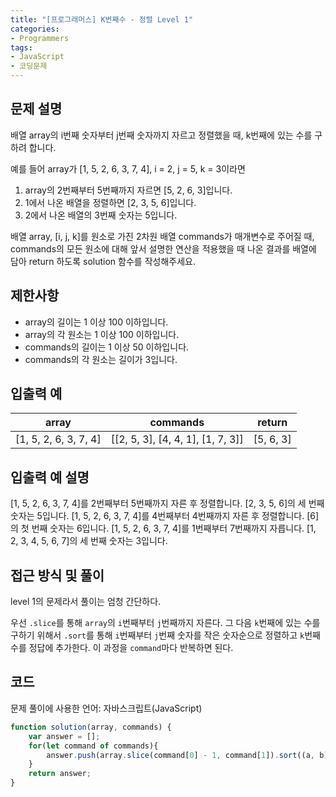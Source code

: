 ```yaml
---
title: "[프로그래머스] K번째수 - 정렬 Level 1"
categories:
- Programmers
tags:
- JavaScript
- 코딩문제
---
```


## 문제 설명

배열 array의 i번째 숫자부터 j번째 숫자까지 자르고 정렬했을 때, k번째에 있는 수를 구하려 합니다.

예를 들어 array가 [1, 5, 2, 6, 3, 7, 4], i = 2, j = 5, k = 3이라면

1. array의 2번째부터 5번째까지 자르면 [5, 2, 6, 3]입니다.
2. 1에서 나온 배열을 정렬하면 [2, 3, 5, 6]입니다.
3. 2에서 나온 배열의 3번째 숫자는 5입니다.

배열 array, [i, j, k]를 원소로 가진 2차원 배열 commands가 매개변수로 주어질 때, commands의 모든 원소에 대해 앞서 설명한 연산을 적용했을 때 나온 결과를 배열에 담아 return 하도록 solution 함수를 작성해주세요.

## 제한사항

* array의 길이는 1 이상 100 이하입니다.
* array의 각 원소는 1 이상 100 이하입니다.
* commands의 길이는 1 이상 50 이하입니다.
* commands의 각 원소는 길이가 3입니다.

## 입출력 예

| array                 	| commands                          	| return    	|
|-----------------------	|-----------------------------------	|-----------	|
| [1, 5, 2, 6, 3, 7, 4] 	| [[2, 5, 3], [4, 4, 1], [1, 7, 3]] 	| [5, 6, 3] 	|

## 입출력 예 설명

[1, 5, 2, 6, 3, 7, 4]를 2번째부터 5번째까지 자른 후 정렬합니다. [2, 3, 5, 6]의 세 번째 숫자는 5입니다.
[1, 5, 2, 6, 3, 7, 4]를 4번째부터 4번째까지 자른 후 정렬합니다. [6]의 첫 번째 숫자는 6입니다.
[1, 5, 2, 6, 3, 7, 4]를 1번째부터 7번째까지 자릅니다. [1, 2, 3, 4, 5, 6, 7]의 세 번째 숫자는 3입니다.

## 접근 방식 및 풀이

level 1의 문제라서 풀이는 엄청 간단하다.

우선 `.slice`를 통해 `array`의 `i`번째부터 `j`번째까지 자른다. 그 다음 `k`번째에 있는 수를 구하기 위해서 `.sort`를 통해 `i`번째부터 `j`번째 숫자를 작은 숫자순으로 정렬하고 `k`번째 수를 정답에 추가한다. 이 과정을 `command`마다 반복하면 된다.

## 코드

문제 풀이에 사용한 언어: 자바스크립트(JavaScript)

``` javascript
function solution(array, commands) {
    var answer = [];
    for(let command of commands){
        answer.push(array.slice(command[0] - 1, command[1]).sort((a, b) => a - b)[command[2]-1]);
    }
    return answer;
}
```
